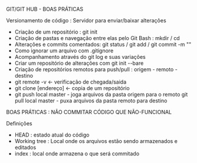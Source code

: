
GIT/GIT HUB - BOAS PRÁTICAS

Versionamento de código : Servidor para enviar/baixar alterações

- Criação de um repositório : git init 
- Criação de pastas e navegação entre elas pelo Git Bash : mkdir / cd
- Alterações e commits comentados: git status / git add / git commit -m ""
- Como ignorar um arquivo com .gitignore 
- Acompanhamento através do git log e suas variações
- Criar um repositório de alterações com git init --bare
- Criação de repositórios remotos para push/pull : origem - remoto - destino
- git remote -v <- verificação de chegada/saida
- git clone [endereço] <- copia de um repositório
- git push local master - joga arquivos da pasta origem para o remoto
  git pull local master - puxa arquivos da pasta remoto para destino

BOAS PRÁTICAS : NÃO COMMITAR CÓDIGO QUE NÃO-FUNCIONAL

Definições
- HEAD : estado atual do código
- Working tree : Local onde os arquivos estão sendo armazenados e editados
- index : local onde armazena o que será commitado

